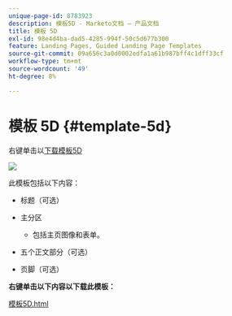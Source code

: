 ```yaml
---
unique-page-id: 8783923
description: 模板5D - Marketo文档 — 产品文档
title: 模板 5D
exl-id: 98e4d4ba-dad5-4285-994f-50c5d677b300
feature: Landing Pages, Guided Landing Page Templates
source-git-commit: 09a656c3a0d0002edfa1a61b987bff4c1dff33cf
workflow-type: tm+mt
source-wordcount: '49'
ht-degree: 8%

---
```


# 模板 5D {#template-5d}

右键单击以[下载模板5D](https://experienceleague.adobe.com/landing/marketo/lp-templates/template-5d.html)

![](assets/image2015-7-29-15-3a10-3a49.png)

此模板包括以下内容：

* 标题（可选）
* 主分区

   * 包括主页图像和表单。

* 五个正文部分（可选）
* 页脚（可选）

**右键单击以下内容以下载此模板：**

[模板5D.html](https://experienceleague.adobe.com/landing/marketo/lp-templates/template-5d.html)
